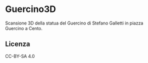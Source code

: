 # Guercino3D

Scansione 3D della statua del Guercino di Stefano Galletti in piazza Guercino a Cento.

## Licenza

CC-BY-SA 4.0
